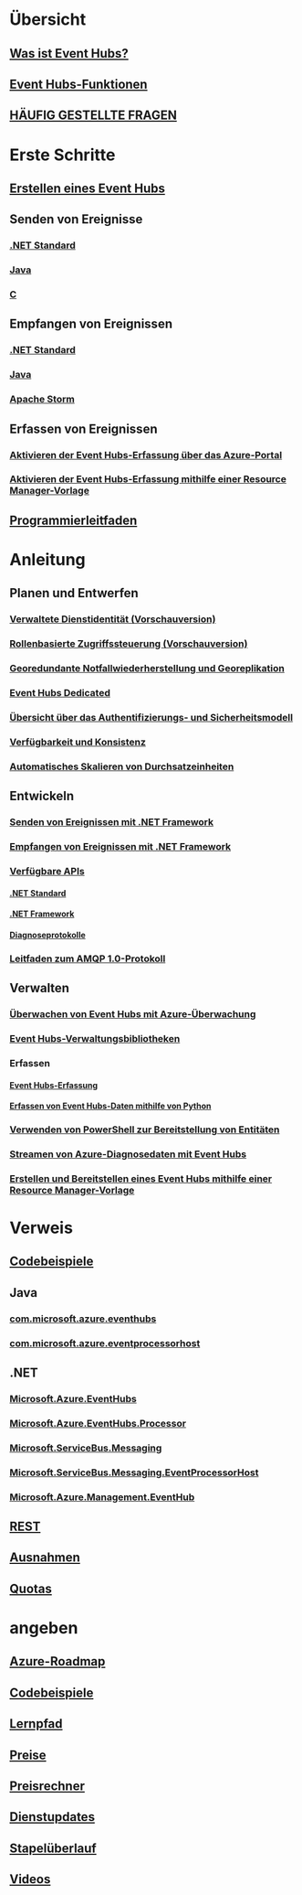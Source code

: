 # Übersicht
## [Was ist Event Hubs?](event-hubs-what-is-event-hubs.md)
## [Event Hubs-Funktionen](event-hubs-features.md)
## [HÄUFIG GESTELLTE FRAGEN](event-hubs-faq.md)

# Erste Schritte
## [Erstellen eines Event Hubs](event-hubs-create.md)
## Senden von Ereignisse
### [.NET Standard](event-hubs-dotnet-standard-getstarted-send.md)
### [Java](event-hubs-java-get-started-send.md)
### [C](event-hubs-c-getstarted-send.md)
## Empfangen von Ereignissen
### [.NET Standard](event-hubs-dotnet-standard-getstarted-receive-eph.md)
### [Java](event-hubs-java-get-started-receive-eph.md)
### [Apache Storm](event-hubs-storm-getstarted-receive.md)
## Erfassen von Ereignissen
### [Aktivieren der Event Hubs-Erfassung über das Azure-Portal](event-hubs-capture-enable-through-portal.md)
### [Aktivieren der Event Hubs-Erfassung mithilfe einer Resource Manager-Vorlage](event-hubs-resource-manager-namespace-event-hub-enable-capture.md)
## [Programmierleitfaden](event-hubs-programming-guide.md)

# Anleitung
## Planen und Entwerfen
### [Verwaltete Dienstidentität (Vorschauversion)](event-hubs-managed-service-identity.md)
### [Rollenbasierte Zugriffssteuerung (Vorschauversion)](event-hubs-role-based-access-control.md)
### [Georedundante Notfallwiederherstellung und Georeplikation](event-hubs-geo-dr.md)
### [Event Hubs Dedicated](event-hubs-dedicated-overview.md)
### [Übersicht über das Authentifizierungs- und Sicherheitsmodell](event-hubs-authentication-and-security-model-overview.md)
### [Verfügbarkeit und Konsistenz](event-hubs-availability-and-consistency.md)
### [Automatisches Skalieren von Durchsatzeinheiten](event-hubs-auto-inflate.md)
## Entwickeln
### [Senden von Ereignissen mit .NET Framework](event-hubs-dotnet-framework-getstarted-send.md)
### [Empfangen von Ereignissen mit .NET Framework](event-hubs-dotnet-framework-getstarted-receive-eph.md)
### [Verfügbare APIs](event-hubs-api-overview.md)
#### [.NET Standard](event-hubs-dotnet-standard-api-overview.md)
#### [.NET Framework](event-hubs-dotnet-framework-api-overview.md)
#### [Diagnoseprotokolle](event-hubs-diagnostic-logs.md)
### [Leitfaden zum AMQP 1.0-Protokoll](../service-bus-messaging/service-bus-amqp-protocol-guide.md)
## Verwalten
### [Überwachen von Event Hubs mit Azure-Überwachung](event-hubs-metrics-azure-monitor.md)
### [Event Hubs-Verwaltungsbibliotheken](event-hubs-management-libraries.md)
### Erfassen
#### [Event Hubs-Erfassung](event-hubs-capture-overview.md)
#### [Erfassen von Event Hubs-Daten mithilfe von Python](event-hubs-capture-python.md)
### [Verwenden von PowerShell zur Bereitstellung von Entitäten](event-hubs-manage-with-ps.md) 
### [Streamen von Azure-Diagnosedaten mit Event Hubs](event-hubs-streaming-azure-diags-data.md)
### [Erstellen und Bereitstellen eines Event Hubs mithilfe einer Resource Manager-Vorlage](event-hubs-resource-manager-namespace-event-hub.md)

# Verweis
## [Codebeispiele](https://azure.microsoft.com/en-us/resources/samples/?service=event-hubs)
## Java
### [com.microsoft.azure.eventhubs](/java/api/com.microsoft.azure.eventhubs)
### [com.microsoft.azure.eventprocessorhost](/java/api/com.microsoft.azure.eventprocessorhost)
## .NET
### [Microsoft.Azure.EventHubs](/dotnet/api/microsoft.azure.eventhubs)
### [Microsoft.Azure.EventHubs.Processor](/dotnet/api/microsoft.azure.eventhubs.processor)
### [Microsoft.ServiceBus.Messaging](/dotnet/api/microsoft.servicebus.messaging)
### [Microsoft.ServiceBus.Messaging.EventProcessorHost](/dotnet/api/microsoft.servicebus.messaging.eventprocessorhost)
### [Microsoft.Azure.Management.EventHub](/dotnet/api/microsoft.azure.management.eventhub)
## [REST](/rest/api/eventhub)
## [Ausnahmen](event-hubs-messaging-exceptions.md)
## [Quotas](event-hubs-quotas.md)

# angeben
## [Azure-Roadmap](https://azure.microsoft.com/roadmap/?category=internet-of-things)
## [Codebeispiele](event-hubs-samples.md)
## [Lernpfad](https://azure.microsoft.com/documentation/learning-paths/event-hubs/)
## [Preise](https://azure.microsoft.com/pricing/details/event-hubs/)
## [Preisrechner](https://azure.microsoft.com/pricing/calculator/)
## [Dienstupdates](https://azure.microsoft.com/updates/?product=event-hubs)
## [Stapelüberlauf](http://stackoverflow.com/questions/tagged/azure-eventhub)
## [Videos](https://azure.microsoft.com/documentation/videos/index/?services=event-hubs)
